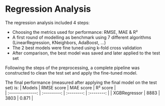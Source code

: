 # Regression Analysis
The regression analysis included 4 steps:
* Choosing the metrics used for performance: RMSE, MAE & R²
* A first round of modelling as benchmark using 7 different algorithms (LinearRegression, KNeighbors, AdaBoost, ...)
* The 2 best models were fine tuned using k-fold cross validation 
* After comparison, the best model was saved and later applied to the test set


Following the steps of the preprocessing, a complete pipeline was constructed to clean the test set and apply the fine-tuned model.

The final performance (measured after applying the final model on the test set) is:
| Models           |  RMSE score | MAE score   |  R² score  |  
| :--------------: | :---------: | :--------:  | :--------: | 
| XGBRegressor     |  8883       |  3803       |  0.871     | 
